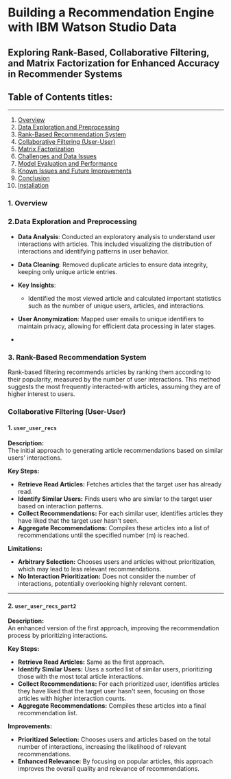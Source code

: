 # Building a Recommendation Engine with IBM Watson Studio Data
## Exploring Rank-Based, Collaborative Filtering, and Matrix Factorization for Enhanced Accuracy in Recommender Systems

## Table of Contents titles:
---
1. [Overview](#overview)
2. [Data Exploration and Preprocessing](#Data-Exploration-and-Preprocessing)
3. [Rank-Based Recommendation System](#Rank-Based-Recommendation-System)
4. [Collaborative Filtering (User-User)](#Collaborative-Filtering-(User-User))
5. [Matrix Factorization](#Matrix-Factorization)
6. [Challenges and Data Issues](#Cahllenges-and-Data-Issues)
7. [Model Evaluation and Performance](#Model-Evalation-and-Performance)
8. [Known Issues and Future Improvements](#Known-Issues-and*Future-Improvements)
9. [Conclusion](Conlusion)
10. [Installation](Installation)

### 1. Overview

### 2.Data Exploration and Preprocessing

- **Data Analysis**: Conducted an exploratory analysis to understand user interactions with articles. This included visualizing the distribution of interactions and identifying patterns in user behavior.
  
- **Data Cleaning**: Removed duplicate articles to ensure data integrity, keeping only unique article entries.
  
- **Key Insights**:
  - Identified the most viewed article and calculated important statistics such as the number of unique users, articles, and interactions.

- **User Anonymization**: Mapped user emails to unique identifiers to maintain privacy, allowing for efficient data processing in later stages.
- 
### 3. Rank-Based Recommendation System

Rank-based filtering recommends articles by ranking them according to their popularity, measured by the number of user interactions. This method suggests the most frequently interacted-with articles, assuming they are of higher interest to users.

### Collaborative Filtering (User-User)
#### 1. `user_user_recs`

**Description:**  
The initial approach to generating article recommendations based on similar users' interactions.

**Key Steps:**
- **Retrieve Read Articles:** Fetches articles that the target user has already read.
- **Identify Similar Users:** Finds users who are similar to the target user based on interaction patterns.
- **Collect Recommendations:** For each similar user, identifies articles they have liked that the target user hasn't seen.
- **Aggregate Recommendations:** Compiles these articles into a list of recommendations until the specified number (m) is reached.

**Limitations:**
- **Arbitrary Selection:** Chooses users and articles without prioritization, which may lead to less relevant recommendations.
- **No Interaction Prioritization:** Does not consider the number of interactions, potentially overlooking highly relevant content.

---

#### 2. `user_user_recs_part2`

**Description:**  
An enhanced version of the first approach, improving the recommendation process by prioritizing interactions.

**Key Steps:**
- **Retrieve Read Articles:** Same as the first approach.
- **Identify Similar Users:** Uses a sorted list of similar users, prioritizing those with the most total article interactions.
- **Collect Recommendations:** For each prioritized user, identifies articles they have liked that the target user hasn't seen, focusing on those articles with higher interaction counts.
- **Aggregate Recommendations:** Compiles these articles into a final recommendation list.

**Improvements:**
- **Prioritized Selection:** Chooses users and articles based on the total number of interactions, increasing the likelihood of relevant recommendations.
- **Enhanced Relevance:** By focusing on popular articles, this approach improves the overall quality and relevance of recommendations.




